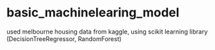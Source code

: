 # basic_machinelearing_model
used melbourne housing data from kaggle, using scikit learning library (DecisionTreeRegressor, RandomForest)
